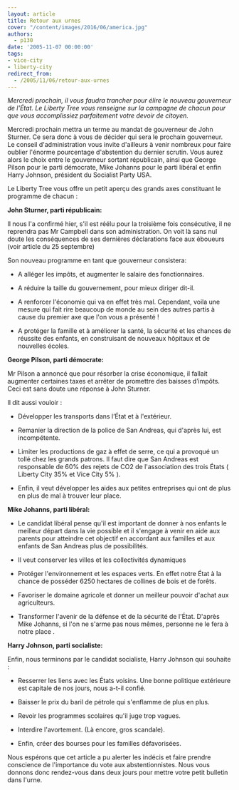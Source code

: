 ```yaml
---
layout: article
title: Retour aux urnes
cover: "/content/images/2016/06/america.jpg"
authors:
  - p130
date: '2005-11-07 00:00:00'
tags:
- vice-city
- liberty-city
redirect_from:
  - /2005/11/06/retour-aux-urnes
---
```


_Mercredi prochain, il vous faudra trancher pour élire le nouveau gouverneur de l'État. Le Liberty Tree vous renseigne sur la campagne de chacun pour que vous accomplissiez parfaitement votre devoir de citoyen._

Mercredi prochain mettra un terme au mandat de gouverneur de John Sturner. Ce sera donc à vous de décider qui sera le prochain gouverneur. Le conseil d'administration vous invite d'ailleurs à venir nombreux pour faire oublier l'énorme pourcentage d'abstention du dernier scrutin. Vous aurez alors le choix entre le gouverneur sortant républicain, ainsi que George Pilson pour le parti démocrate, Mike Johanns pour le parti libéral et enfin Harry Johnson, président du Socialist Party USA.

Le Liberty Tree vous offre un petit aperçu des grands axes constituant le programme de chacun :

**John Sturner, parti républicain:**

Il nous l'a confirmé hier, s'il est réélu pour la troisième fois consécutive, il ne reprendra pas Mr Campbell dans son administration. On voit là sans nul doute les conséquences de ses dernières déclarations face aux éboueurs (voir article du 25 septembre)

Son nouveau programme en tant que gouverneur consistera:

- A alléger les impôts, et augmenter le salaire des fonctionnaires.

- A réduire la taille du gouvernement, pour mieux diriger dit-il.

- A renforcer l'économie qui va en effet très mal. Cependant, voila une mesure qui fait rire beaucoup de monde au sein des autres partis à cause du premier axe que l'on vous a présenté !

- A protéger la famille et à améliorer la santé, la sécurité et les chances de réussite des enfants, en construisant de nouveaux hôpitaux et de nouvelles écoles.

**George Pilson, parti démocrate:**

Mr Pilson a annoncé que pour résorber la crise économique, il fallait augmenter certaines taxes et arrêter de promettre des baisses d’impôts. Ceci est sans doute une réponse à John Sturner.

Il dit aussi vouloir :

- Développer les transports dans l’État et à l'extérieur.

- Remanier la direction de la police de San Andreas, qui d'après lui, est incompétente.

- Limiter les productions de gaz à effet de serre, ce qui a provoqué un tollé chez les grands patrons. Il faut dire que San Andreas est responsable de 60% des rejets de CO2 de l'association des trois États ( Liberty City 35% et Vice City 5% ).

- Enfin, il veut développer les aides aux petites entreprises qui ont de plus en plus de mal à trouver leur place.

**Mike Johanns, parti libéral:**

- Le candidat libéral pense qu'il est important de donner à nos enfants le meilleur départ dans la vie possible et il s'engage à venir en aide aux parents pour atteindre cet objectif en accordant aux familles et aux enfants de San Andreas plus de possibilités.

- Il veut conserver les villes et les collectivités dynamiques

- Protéger l'environnement et les espaces verts. En effet notre État à la chance de posséder 6250 hectares de collines de bois et de forêts.

- Favoriser le domaine agricole et donner un meilleur pouvoir d'achat aux agriculteurs.

- Transformer l'avenir de la défense et de la sécurité de l'État. D'après Mike Johanns, si l'on ne s'arme pas nous mêmes, personne ne le fera à notre place .

**Harry Johnson, parti socialiste:**

Enfin, nous terminons par le candidat socialiste, Harry Johnson qui souhaite :

- Resserrer les liens avec les États voisins. Une bonne politique extérieure est capitale de nos jours, nous a-t-il confié.

- Baisser le prix du baril de pétrole qui s'enflamme de plus en plus.

- Revoir les programmes scolaires qu'il juge trop vagues.

- Interdire l'avortement. (Là encore, gros scandale).

- Enfin, créer des bourses pour les familles défavorisées.

Nous espérons que cet article a pu alerter les indécis et faire prendre conscience de l'importance du vote aux abstentionnistes. Nous vous donnons donc rendez-vous dans deux jours pour mettre votre petit bulletin dans l'urne.